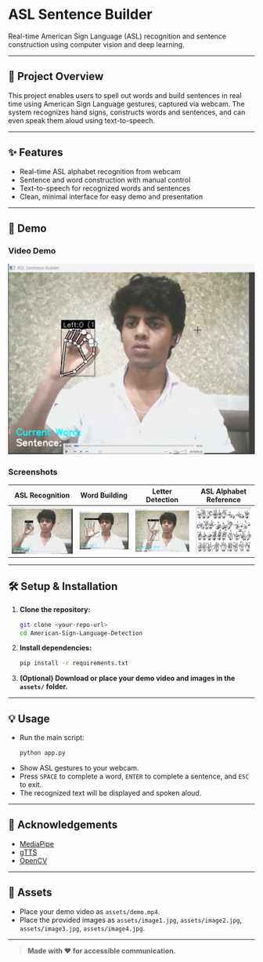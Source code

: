 # ASL Sentence Builder

Real-time American Sign Language (ASL) recognition and sentence construction using computer vision and deep learning.

---

## 🚀 Project Overview
This project enables users to spell out words and build sentences in real time using American Sign Language gestures, captured via webcam. The system recognizes hand signs, constructs words and sentences, and can even speak them aloud using text-to-speech.

---

## ✨ Features
- Real-time ASL alphabet recognition from webcam
- Sentence and word construction with manual control
- Text-to-speech for recognized words and sentences
- Clean, minimal interface for easy demo and presentation

---

## 📸 Demo

### Video Demo

[![Watch the demo](assets/image1.jpg)](assets/demo.mp4)

### Screenshots
| ASL Recognition | Word Building | Letter Detection | ASL Alphabet Reference |
|:--------------:|:-------------:|:----------------:|:---------------------:|
| ![](assets/image1.jpg) | ![](assets/image2.jpg) | ![](assets/image3.jpg) | ![](assets/image4.jpg) |

---

## 🛠️ Setup & Installation
1. **Clone the repository:**
   ```bash
   git clone <your-repo-url>
   cd American-Sign-Language-Detection
   ```
2. **Install dependencies:**
   ```bash
   pip install -r requirements.txt
   ```
3. **(Optional) Download or place your demo video and images in the `assets/` folder.**

---

## 💡 Usage
- Run the main script:
  ```bash
  python app.py
  ```
- Show ASL gestures to your webcam.
- Press `SPACE` to complete a word, `ENTER` to complete a sentence, and `ESC` to exit.
- The recognized text will be displayed and spoken aloud.

---

## 🙌 Acknowledgements
- [MediaPipe](https://mediapipe.dev/)
- [gTTS](https://pypi.org/project/gTTS/)
- [OpenCV](https://opencv.org/)

---

## 📂 Assets
- Place your demo video as `assets/demo.mp4`.
- Place the provided images as `assets/image1.jpg`, `assets/image2.jpg`, `assets/image3.jpg`, `assets/image4.jpg`.

---

> **Made with ❤️ for accessible communication.** 